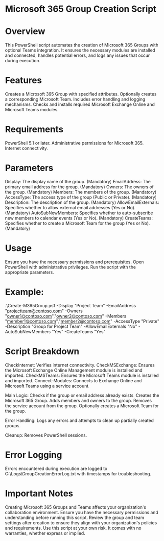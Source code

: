 # Microsoft 365 Group Creation Script
# Overview
This PowerShell script automates the creation of Microsoft 365 Groups with optional Teams integration. It ensures the necessary modules are installed and connected, handles potential errors, and logs any issues that occur during execution.

# Features
Creates a Microsoft 365 Group with specified attributes.
Optionally creates a corresponding Microsoft Team.
Includes error handling and logging mechanisms.
Checks and installs required Microsoft Exchange Online and Microsoft Teams modules.

# Requirements
PowerShell 5.1 or later.
Administrative permissions for Microsoft 365.
Internet connectivity.

# Parameters
Display: The display name of the group. (Mandatory)
EmailAddress: The primary email address for the group. (Mandatory)
Owners: The owners of the group. (Mandatory)
Members: The members of the group. (Mandatory)
AccessType: The access type of the group (Public or Private). (Mandatory)
Description: The description of the group. (Mandatory)
AllowEmailExternals: Specifies whether to allow external email addresses (Yes or No). (Mandatory)
AutoSubNewMembers: Specifies whether to auto-subscribe new members to calendar events (Yes or No). (Mandatory)
CreateTeams: Specifies whether to create a Microsoft Team for the group (Yes or No). (Mandatory)

# Usage
Ensure you have the necessary permissions and prerequisites.
Open PowerShell with administrative privileges.
Run the script with the appropriate parameters.

# Example:

.\Create-M365Group.ps1 -Display "Project Team" -EmailAddress "projectteam@contoso.com" -Owners "owner1@contoso.com","owner2@contoso.com" -Members "member1@contoso.com","member2@contoso.com" -AccessType "Private" -Description "Group for Project Team" -AllowEmailExternals "No" -AutoSubNewMembers "Yes" -CreateTeams "Yes"

# Script Breakdown
CheckInternet: Verifies internet connectivity.
CheckMSExchange: Ensures the Microsoft Exchange Online Management module is installed and imported.
CheckMSTeams: Ensures the Microsoft Teams module is installed and imported.
Connect-Modules: Connects to Exchange Online and Microsoft Teams using a service account.

Main Logic:
Checks if the group or email address already exists.
Creates the Microsoft 365 Group.
Adds members and owners to the group.
Removes the service account from the group.
Optionally creates a Microsoft Team for the group.

Error Handling: Logs any errors and attempts to clean up partially created groups.

Cleanup: Removes PowerShell sessions.

# Error Logging
Errors encountered during execution are logged to C:\Logs\GroupCreationErrorLog.txt with timestamps for troubleshooting.

# Important Notes
Creating Microsoft 365 Groups and Teams affects your organization's collaboration environment. Ensure you have the necessary permissions and understanding before running this script.
Review the group and team settings after creation to ensure they align with your organization's policies and requirements.
Use this script at your own risk. It comes with no warranties, whether express or implied.
